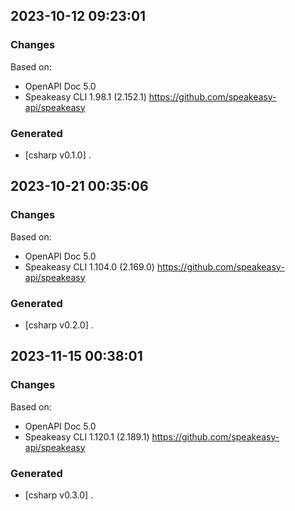 

## 2023-10-12 09:23:01
### Changes
Based on:
- OpenAPI Doc 5.0 
- Speakeasy CLI 1.98.1 (2.152.1) https://github.com/speakeasy-api/speakeasy
### Generated
- [csharp v0.1.0] .

## 2023-10-21 00:35:06
### Changes
Based on:
- OpenAPI Doc 5.0 
- Speakeasy CLI 1.104.0 (2.169.0) https://github.com/speakeasy-api/speakeasy
### Generated
- [csharp v0.2.0] .

## 2023-11-15 00:38:01
### Changes
Based on:
- OpenAPI Doc 5.0 
- Speakeasy CLI 1.120.1 (2.189.1) https://github.com/speakeasy-api/speakeasy
### Generated
- [csharp v0.3.0] .